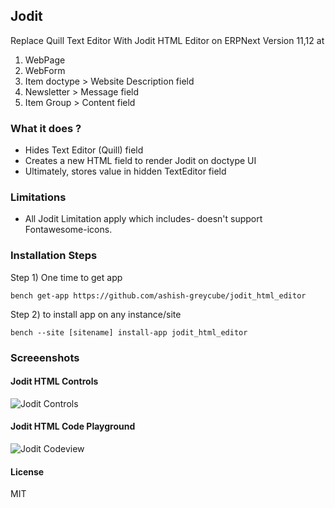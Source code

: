 ## Jodit

Replace Quill Text Editor With Jodit HTML Editor on ERPNext Version 11,12 at 
1. WebPage 
2. WebForm
3. Item doctype  > Website Description field
4. Newsletter > Message field
5. Item Group > Content field

### What it does ?

* Hides Text Editor (Quill) field
* Creates a new HTML field to render Jodit on doctype UI
* Ultimately, stores value in hidden TextEditor field

### Limitations
* All Jodit Limitation apply which includes- doesn't support Fontawesome-icons.

### Installation Steps

Step 1) One time to get app

`bench get-app https://github.com/ashish-greycube/jodit_html_editor`

Step 2) to install app on any instance/site

`bench --site [sitename] install-app jodit_html_editor`


### Screeenshots

#### Jodit HTML Controls
![Jodit Controls](https://github.com/ashish-greycube/jodit_html_editor/blob/master/JoditControls.PNG)

#### Jodit HTML Code Playground 
![Jodit Codeview](https://github.com/ashish-greycube/jodit_html_editor/blob/master/JoditCodeView.PNG)

#### License

MIT
